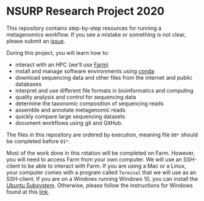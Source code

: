 # NSURP Research Project 2020

This repository contains step-by-step resources for running a metagenomics workflow. 
If you see a mistake or something is not clear, please submit an [issue](https://github.com/bluegenes/2020-NSURP/issues). 

During this project, you will learn how to:
 + interact with an HPC (we'll use [Farm](https://www.hpc.ucdavis.edu/posts/about_farm/))
 + install and manage software environments using [conda](https://docs.conda.io/en/latest/)
 + download sequencing data and other files from the internet and public databases
 + interpret and use different file formats in bioinformatics and computing
 + quality analysis and control for sequencing data
 + determine the taxonomic composition of sequencing reads
 + assemble and annotate metagenomic reads
 + quickly compare large sequencing datasets
 + document workflows using git and GitHub. 
 
The files in this repository are ordered by execution, meaning file `00*` should be completed before `01*`. 

Most of the work done in this rotation will be completed on Farm. 
However, you will need to access Farm from your own computer. 
We will use an SSH-client to be able to interact with Farm. 
If you are using a Mac or a Linux, your computer comes with a program called `Terminal` that we will use as an SSH-client.
If you are on a Windows running Windows 10, you can install the [Ubuntu Subsystem](https://docs.microsoft.com/en-us/windows/wsl/install-win10).
Otherwise, please follow the instructions for Windows found at this [link](https://hpc-carpentry.github.io/hpc-intro/setup/).
